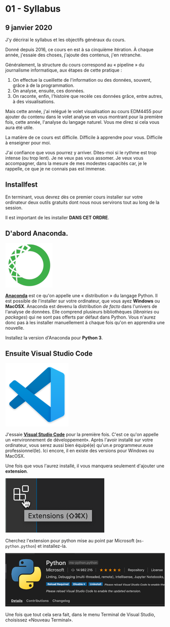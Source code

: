 # 01 - Syllabus

## 9 janvier 2020

J'y décrirai le syllabus et les objectifs généraux du cours.

Donné depuis 2016, ce cours en est à sa cinquième itération. À chaque année, j'essaie des choses, j'ajoute des contenus, j'en retranche.

Généralement, la structure du cours correspond au « pipeline » du journalisme informatique, aux étapes de cette pratique :

1. On effectue la cueillette de l'information ou des données, souvent, grâce à de la programmation.
2. On analyse, ensuite, ces données.
3. On raconte, enfin, l'histoire que recèle ces données grâce, entre autres, à des visualisations.

Mais cette année, j'ai relégué le volet visualisation au cours EDM4455 pour ajouter du contenu dans le volet analyse en vous montrant pour la première fois, cette année, l'analyse du langage naturel. Vous me direz si cela vous aura été utile.

La matière de ce cours est difficile. Difficile à apprendre pour vous. Difficile à enseigner pour moi.

J'ai confiance que vous pourrez y arriver. Dites-moi si le rythme est trop intense \(ou trop lent\). Je ne veux pas vous assomer. Je veux vous accompagner, dans la mesure de mes modestes capacités car, je le rappelle, ce que je ne connais pas est immense.

## Installfest

En terminant, vous devrez dès ce premier cours installer sur votre ordinateur deux outils gratuits dont nous nous servirons tout au long de la session.

Il est important de les installer **DANS CET ORDRE**.

## D'abord Anaconda.

![](../.gitbook/assets/anaconda.png)

[**Anaconda**](https://www.anaconda.com/download) est ce qu'on appelle une « distribution » du langage Python. Il est possible de l'installer sur votre ordinateur, que vous ayez **Windows** ou **MacOSX**. Anaconda est devenu la distribution _de facto_ dans l'univers de l'analyse de données. Elle comprend plusieurs bibliothèques \(_librairies_ ou _packages_\) qui ne sont pas offerts par défaut dans Python. Vous n'aurez donc pas à les installer manuellement à chaque fois qu'on en apprendra une nouvelle.

Installez la version d'Anaconda pour **Python 3**.

## Ensuite Visual Studio Code

![](../.gitbook/assets/vscode%20%281%29.png)

J'essaie [**Visual Studio Code**](https://code.visualstudio.com/Download) pour la première fois. C'est ce qu'on appelle un «environnement de développement». Après l'avoir installé sur votre ordinateur, vous serez aussi bien équipé\(e\) qu'un.e programmeur.euse professionnel\(le\). Ici encore, il en existe des versions pour Windows ou MacOSX.

Une fois que vous l'aurez installé, il vous manquera seulement d'ajouter une **extension**.

![](../.gitbook/assets/extensionsvs.png)

Cherchez l'extension pour python mise au point par Microsoft  \(`ms-python.python`\) et installez-la.

![](../.gitbook/assets/extensionpy.png)

Une fois que tout cela sera fait, dans le menu Terminal de Visual Studio, choisissez «Nouveau Terminal».

